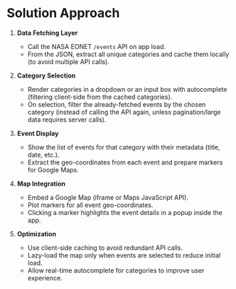 # Solution Approach

1. **Data Fetching Layer**

   - Call the NASA EONET `/events` API on app load.
   - From the JSON, extract all unique categories and cache them locally (to avoid multiple API calls).

2. **Category Selection**

   - Render categories in a dropdown or an input box with autocomplete (filtering client-side from the cached categories).
   - On selection, filter the already-fetched events by the chosen category (instead of calling the API again, unless pagination/large data requires server calls).

3. **Event Display**

   - Show the list of events for that category with their metadata (title, date, etc.).
   - Extract the geo-coordinates from each event and prepare markers for Google Maps.

4. **Map Integration**

   - Embed a Google Map (iframe or Maps JavaScript API).
   - Plot markers for all event geo-coordinates.
   - Clicking a marker highlights the event details in a popup inside the app.

5. **Optimization**
   - Use client-side caching to avoid redundant API calls.
   - Lazy-load the map only when events are selected to reduce initial load.
   - Allow real-time autocomplete for categories to improve user experience.
